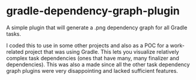 # gradle-dependency-graph-plugin
A simple plugin that will generate a .png dependency graph for all Gradle tasks.

I coded this to use in some other projects and also as a POC for a work-related project that was using Gradle.
This lets you visualize relatively complex task dependencies (ones that have many, many finalizer and dependencies).
This was also a made since all the other task dependency graph plugins were very disappointing and lacked sufficient features.
